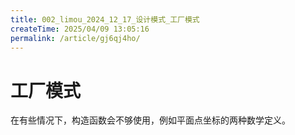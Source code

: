```yaml
---
title: 002_limou_2024_12_17_设计模式_工厂模式
createTime: 2025/04/09 13:05:16
permalink: /article/gj6qj4ho/
---
```

# 工厂模式

在有些情况下，构造函数会不够使用，例如平面点坐标的两种数学定义。